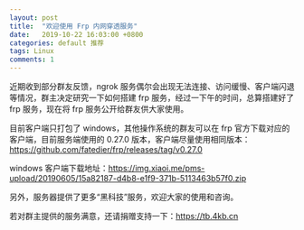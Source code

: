 ```yaml
---
layout: post
title:  "欢迎使用 Frp 内网穿透服务"
date:   2019-10-22 16:03:00 +0800
categories: default 推荐
tags: Linux
comments: 1
---
```


近期收到部分群友反馈，ngrok 服务偶尔会出现无法连接、访问缓慢、客户端闪退等情况，群主决定研究一下如何搭建 frp 服务，经过一下午的时间，总算搭建好了 frp 服务，现在将 frp 服务公开给群友供大家使用。

目前客户端只打包了 windows，其他操作系统的群友可以在 frp 官方下载对应的客户端，目前服务端使用的 0.27.0 版本，客户端尽量使用相同版本：https://github.com/fatedier/frp/releases/tag/v0.27.0

windows 客户端下载地址：https://img.xiaoi.me/pms-upload/20190605/15a82187-d4b8-e1f9-371b-5113463b57f0.zip

另外，服务器提供了更多“黑科技”服务，欢迎大家的使用和咨询。

若对群主提供的服务满意，还请捐赠支持一下：https://tb.4kb.cn